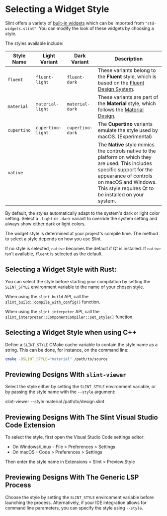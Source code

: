 <!-- Copyright © SixtyFPS GmbH <info@slint.dev> ; SPDX-License-Identifier: MIT -->
# Selecting a Widget Style

Slint offers a variety of [built-in widgets](../language/widgets/widgets.md) which can be imported from `"std-widgets.slint"`. You can modify the look of these widgets by choosing a style.

The styles available include:

| Style Name | Light Variant | Dark Variant | Description |
|------------|--------------|--------------|------------|
| `fluent`   | `fluent-light`| `fluent-dark`| These variants belong to the **Fluent** style, which is based on the [Fluent Design System](https://fluent2.microsoft.design/). |
| `material` | `material-light`| `material-dark`| These variants are part of the **Material** style, which follows the [Material Design](https://m3.material.io). |
| `cupertino`| `cupertino-light`| `cupertino-dark`| The **Cupertino** variants emulate the style used by macOS. (Experimental) |
| `native`   | | | The **Native** style mimics the controls native to the platform on which they are used. This includes specific support for the appearance of controls on macOS and Windows. This style requires Qt to be installed on your system. |

By default, the styles automatically adapt to the system's dark or light color setting. Select a `-light` or `-dark` variant to override the system setting and always show either dark or light colors.

The widget style is determined at your project's compile time. The method to select a style depends on how you use Slint.

If no style is selected, `native` becomes the default if Qt is installed. If `native` isn't available, `fluent` is selected as the default.


## Selecting a Widget Style with Rust:

You can select the style before starting your compilation by setting the `SLINT_STYLE` environment variable to the name of your chosen style.

When using the `slint_build` API, call the [`slint_build::compile_with_config()`](https://docs.rs/slint-build/newest/slint_build/fn.compile_with_config.html) function.

When using the `slint_interpeter` API, call the [`slint_interpreter::ComponentCompiler::set_style()`](https://docs.rs/slint-interpreter/newest/slint_interpreter/struct.ComponentCompiler.html#method.set_style) function.

## Selecting a Widget Style when using C++

Define a `SLINT_STYLE` CMake cache variable to contain the style name as a string. This can be done, for instance, on the command line:

```sh
cmake -DSLINT_STYLE="material" /path/to/source
```

## Previewing Designs With `slint-viewer`

Select the style either by setting the `SLINT_STYLE` environment variable, or by passing the style name with the `--style` argument:

slint-viewer --style material /path/to/design.slint

## Previewing Designs With The Slint Visual Studio Code Extension

To select the style, first open the Visual Studio Code settings editor:

-   On Windows/Linux - File > Preferences > Settings
-   On macOS - Code > Preferences > Settings

Then enter the style name in Extensions > Slint > Preview:Style

## Previewing Designs With The Generic LSP Process

Choose the style by setting the `SLINT_STYLE` environment variable before launching the process.
Alternatively, if your IDE integration allows for command line parameters, you can specify the style using `--style`.
